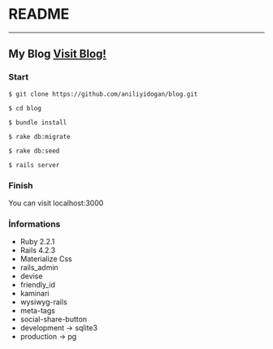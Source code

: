 # README
----
## My Blog [Visit Blog!](http://blog.aniliyidogan.com)
### Start

`$ git clone https://github.com/aniliyidogan/blog.git`

`$ cd blog`

`$ bundle install`

`$ rake db:migrate`

`$ rake db:seed`

`$ rails server`

### Finish
You can visit localhost:3000

### İnformations
* Ruby 2.2.1
* Rails 4.2.3
* Materialize Css
* rails_admin
* devise
* friendly_id
* kaminari
* wysiwyg-rails
* meta-tags
* social-share-button
* development -> sqlite3
* production  -> pg
